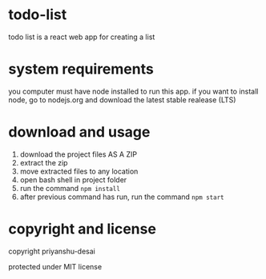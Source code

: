 # todo-list
todo list is a react web app for creating a list

# system requirements
you computer must have node installed to run this app. if you want to install node, go to nodejs.org and download the latest stable realease (LTS)

# download and usage
1. download the project files AS A ZIP
2. extract the zip
3. move extracted files to any location
4. open bash shell in project folder
5. run the command `npm install`
6. after previous command has run, run the command `npm start`

# copyright and license
copyright priyanshu-desai

protected under MIT license
